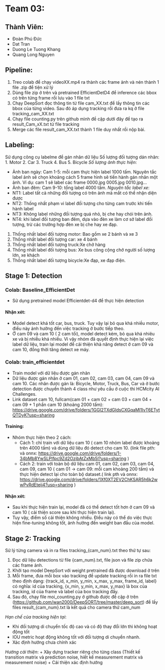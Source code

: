 # Team 03:
## Thành Viên:
* Đoàn Phú Đức
* Dat Tran
* Duong Le Tuong Khang
* Quang Long Nguyen

## Pipeline:
1. Treo colab để chạy videoXX.mp4 ra thành các frame ảnh và nén thành 1 file .zip để tiện xử lý
2. Dùng file zip ở trên và pretrained EfficientDetD4 để inference các bbox có trên từng frame rồi lưu vào 1 file txt
3. Chạy DeepSort đọc thông tin từ file cam_XX.txt để lấy thông tin các bbox của từng video. Sau đó áp dụng tracking rồi đưa ra kq ở file tracking_cam_XX.txt
4. Chạy file counting.py trên github mình đề cập dưới đây để tạo ra result_Cam_xX.txt từ file tracking
5. Merge các file result_cam_XX.txt thành 1 file duy nhất rồi nộp bài.

## Labeling:
Sử dụng công cụ labelme để gán nhãn dữ liệu
Số lượng đối tượng dán nhãn:
	1. Motor
	2. Car
	3. Truck
	4. Bus
	5. Bicycle
*Số lượng ảnh thực hiện*:
* Ảnh ban ngày:
Cam 1-5:  mỗi cam thực hiện label 1000 tấm. Nguyên tắc label ảnh sẽ chọn khoảng cách 5 frame hình sẽ tiến hành gán nhãn một ảnh. Ví dụ: cam 1 sẽ label các frame 0000.jpg 0005.jpg 0010.jpg...
* Ảnh ban đêm:
Cam 9-10: tổng label 4000 tấm.
*Nguyên tắc label xe*:
* NT1: Label tất cả những đối tượng có trên ảnh mà mắt có thể nhận diện được 
* NT2: Thống nhất phạm vi label đối tượng cho từng cam trước khi tiến hành label
* NT3: Không label những đối tượng quá nhỏ, bị che hay chói trên ảnh. 
* NT4: khi label đối tượng ban đêm,  dựa vào đèn xe làm cơ sở label đối tượng, trừ các trường hợp đèn xe bị che hay xe đạp.

1. Thống nhất label đối tượng motor: Bao gồm xe 2 bánh và xe 3
2. Thống nhất label đối tượng car: xe 4 bánh
3. Thống nhất label đối tượng truck:Xe chở hàng 
4. Thống nhất label đối tượng bus: Xe bus công cộng chở người số lượng lớn, xe  khách
5. Thống nhất label đối tượng bicycle:Xe đạp, xe đạp điện.

## Stage 1: Detection
### Colab: Baseline_EfficientDet
* Sử dụng pretrained model Efficientdet-d4 để thực hiện detection
#### Nhận xét:
* Model detect khá tốt car, bus, truck. Tuy vậy lại bỏ qua khá nhiều motor, điều này ảnh hưởng đến việc tracking ở bước tiếp theo.
* Ở cam 09 và cam 10 ( 2 cam tối), model detect kém, bỏ qua khá nhiêu xe và bị nhiễu khá nhiều. Vì vậy nhóm đã quyết định thực hiện lại việc label dữ liệu, train lại model để cải thiện khả năng detect ở cam 09 và cam 10, đồng thời tăng detect xe máy.


### Colab: train_efficientdet
* Train model với dữ liệu được gán nhãn  
* Dữ liệu được gán nhãn ở cam 01, cam 02, cam 03, cam 04, cam 09 và cam 10. Các nhãn được gán là: Bicycle, Motor, Truck, Bus, Car và ở bước detection được chuyển thành 4 class như yêu cầu ở cuộc thi HCMcity AI Challenges.
* Link dataset cam 10, fullcam(cam 01 + cam 02 + cam 03 + cam 04 + cam 09 + 1 phần cam 10 (khoảng 2000 tấm): https://drive.google.com/drive/folders/1GGI2TXdGIdsCXGqaMl1IvT6ETytQTDyK?usp=sharing

#### Training:
* Nhóm thực hiện theo 2 cách:
  * Cách 1: chỉ train với dữ liệu cam 10 ( cam 10 nhóm label được khoảng trên 4000 tấm) và dùng dữ liệu đó detect cho cam 10. (link file pth: và onnx: https://drive.google.com/drive/folders/1-34bMb8YwSLPlfpc9Zd2OzjbAtZxMb5l?usp=sharing )
  * Cách 2: train với toàn bộ dữ liệu cam 01, cam 02, cam 03, cam 04, cam 09, cam 10 ( cam 01 -> cam 09: mỗi cam khoảng 200 tấm) và thực hiện detect lại cho toàn bộ dataset.(
  link pth và onnx: https://drive.google.com/drive/folders/1Xf0XT2EV2ChKSAR5h6k2wwPvRdEteij4?usp=sharing )
#### Nhận xét:
* Sau khi thực hiện train lại, model đã có thể detect tốt hơn ở cam 09 và cam 10 ( cải thiện score sau khi thực hiện train lại).
* Tuy vậy, điểm số cải thiện không nhiều. Điều này có thể do việc thực hiện fine-tuning không tốt, ảnh hưởng đến weight ban đầu của model. 
## Stage 2: Tracking
Sử lý từng camera và in ra files tracking_{cam_num}.txt theo thứ tự sau:
1. Đọc dữ liệu detections từ file {cam_num}.txt, file json và file zip chứa các frame ảnh.
2. Khởi tạo model DeepSort với weight pretrained đã được download ở trên
3. Mỗi frame, đưa mỗi box vào tracking để update tracking rồi in ra file txt theo định dạng: {track_id, x_min, y_min, x_max, y_max, frame_id, label} có nghĩa: id của tracking, {x_min, y_min, x_max, y_max} là box của tracking, id của frame và label của box tracking đấy.
4. Sau đó, chạy file moi_counting.py ở github được đề cập ở trên (https://github.com/wan2000/DeepSORT/tree/master/deep_sort) để lấy files result_{cam_num}.txt là kết quả cho camera thứ cam_num

*Hạn chế của tracking hiện tại*:
+ Khi đối tượng di chuyển tốc độ cao và có độ thay đổi lớn thì  không hoạt động tốt
+ IOU metric hoạt động không tốt với đối tượng di chuyển nhanh.
+  Xác định hướng chưa chính xác

*Hướng cải thiện*:
	+ Xây dựng tracker riêng cho từng class (Thiết kế transition matrix  và prediction noise, hiết kế measurement matrix và measurement noise)
	+ Cải thiện xác định hướng


